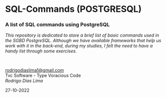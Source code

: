 # SQL-Commands (POSTGRESQL)
<h3>A list of SQL commands using PostgreSQL</h3>

<p><em>This repository is dedicated to store a brief list of basic commands used
in the SGBD PostgreSQL. Although we have available frameworks that help us work
with it in the back-end, during my studies, I felt the need to have a handy list
through some exercises.</em></p>

<br>

rodrigodiaslima1@gmail.com<br>
Tvc Software - Type Voracious Code<br>
<em>Rodrigo Dias Lima</em><br>

27-10-2022

